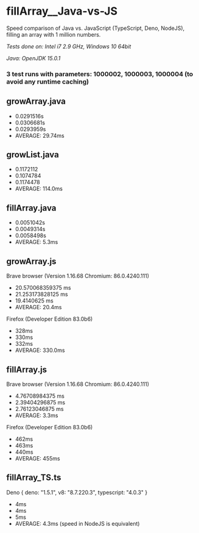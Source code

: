 # fillArray__Java-vs-JS
Speed comparison of Java vs. JavaScript (TypeScript, Deno, NodeJS), filling an array with 1 million numbers.

*Tests done on: Intel i7 2.9 GHz, Windows 10 64bit*

*Java: OpenJDK 15.0.1*

### 3 test runs with parameters: 1000002, 1000003, 1000004 (to avoid any runtime caching)

## growArray.java
- 0.0291516s
- 0.0306681s
- 0.0293959s
- AVERAGE: 29.74ms

## growList.java
- 0.1172112
- 0.1074784
- 0.1174478
- AVERAGE: 114.0ms

## fillArray.java
- 0.0051042s
- 0.0049314s
- 0.0058498s
- AVERAGE: 5.3ms

## growArray.js
Brave browser (Version 1.16.68 Chromium: 86.0.4240.111)
- 20.570068359375 ms
- 21.253173828125 ms
- 19.4140625 ms
- AVERAGE: 20.4ms

Firefox (Developer Edition 83.0b6)
- 328ms
- 330ms
- 332ms
- AVERAGE: 330.0ms

## fillArray.js
Brave browser (Version 1.16.68 Chromium: 86.0.4240.111)
- 4.76708984375 ms
- 2.39404296875 ms
- 2.76123046875 ms
- AVERAGE: 3.3ms

Firefox (Developer Edition 83.0b6)
- 462ms
- 463ms
- 440ms
- AVERAGE: 455ms

## fillArray_TS.ts
Deno { deno: "1.5.1", v8: "8.7.220.3", typescript: "4.0.3" }
- 4ms
- 4ms
- 5ms
- AVERAGE: 4.3ms (speed in NodeJS is equivalent)

